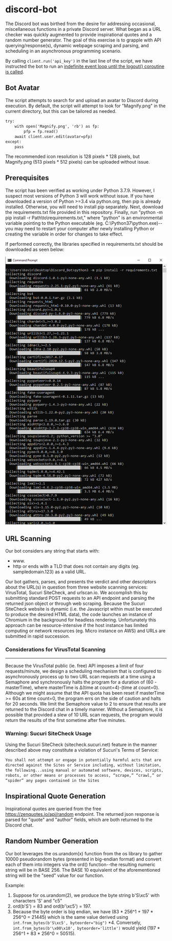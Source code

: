 # discord-bot

The Discord bot was birthed from the desire for addressing occasional, miscellaneous functions in a private Discord server. What began as a URL checker was quickly augmented to provide inspirational quotes and a random number generator. The goal of this exercise is to grapple with API querying/response(s), dynamic webpage scraping and parsing, and scheduling in an asynchronous programming scenario.

By calling ```client.run('api_key')``` in the last line of the script, we have instructed the bot to run an [indefinite event loop until the logout() coroutine is called](https://discordpy.readthedocs.io/en/latest/api.html#discord.Client.run).

## Bot Avatar

The script attempts to search for and upload an avatar to Discord during execution. By default, the script will attempt to look for "Magnify.png" in the current directory, but this can be tailored as needed.
```
try:
	with open('Magnify.png', 'rb') as fp:
		pfp = fp.read()
	await client.user.edit(avatar=pfp)
except:
	pass
```
The recommended icon resolution is 128 pixels * 128 pixels, but Magnify.png (513 pixels * 512 pixels) can be uploaded without issue.

## Prerequisites

The script has been verified as working under Python 3.7.9. However, I suspect most versions of Python 3 will work without issue. If you have downloaded a version of Python >=3.4 via python.org, then pip is already installed. Otherwise, you will need to install pip separately. Next, download the requirements.txt file provided in this repository. Finally, run "python -m pip install -r Path\to\requirements.txt," where "python" is an environmental variable pointing to the Python executable (eg. C:\Python37\python.exe)--you may need to restart your computer after newly installing Python or creating the variable in order for changes to take effect.

If performed correctly, the libraries specified in requirements.txt should be downloaded as seen below:

![alt text](https://github.com/kevinkenzhao/discord-bot/blob/main/bulk_pip_install.PNG?raw=true)


## URL Scanning

Our bot considers any string that starts with:
* www.
* http
or ends with a TLD that does not contain any digits (eg. sampledomain.123) as a valid URL.

Our bot gathers, parses, and presents the verdict and other descriptors about the URL(s) in question from three website scanning services: VirusTotal, Sucuri SiteCheck, and urlscan.io. We accomplish this by submitting standard POST requests to an API endpoint and parsing the returned json object or through web scraping. Because the Sucuri SiteCheck website is dynamic (i.e. the Javascript within must be executed to produce the desired HTML data), the code launches an instance of Chromium in the background for headless rendering. Unfortunately this approach can be resource-intensive if the host instance has limited computing or network resources (eg. Micro instance on AWS) and URLs are submitted in rapid succession.

### Considerations for VirusTotal Scanning
----
Because the VirusTotal public (ie. free) API imposes a limit of four requests/minute, we design a scheduling mechanism that is configured to asynchronously process up to two URL scan requests at a time using a Semaphore and synchronously halts the program for a duration of (60 - masterTime), where masterTime is Δ(time at count=4)-(time at count=0). Although we might assume that the API quota has been reset if masterTime >= 60s at time count=0, the program errs on the side of caution and halts for 20 seconds. We limit the Semaphore value to 2 to ensure that results are returned to the Discord chat in a timely manner. Without a Semaphore, it is possible that provided a slew of 10 URL scan requests, the program would return the results of the first sometime after five minutes.


### Warning: Sucuri SiteCheck Usage

Using the Sucuri SiteCheck (sitecheck.sucuri.net) feature in the manner described above may constitute a violation of Sucuri's Terms of Service:
```
You shall not attempt or engage in potentially harmful acts that are directed against the Sites or Service including, without limitation, the following...using manual or automated software, devices, scripts, robots, or other means or processes to access, “scrape,” “crawl,” or “spider” any pages contained in the Sites
```

## Inspirational Quote Generation

Inspirational quotes are queried from the free https://zenquotes.io/api/random endpoint. The returned json response is parsed for "quote" and "author" fields, which are both returned to the Discord chat.

## Random Number Generation

Our bot leverages the os.urandom(x) function from the os library to gather 10000 pseudorandom bytes (presented in big-endian format) and convert each of them into integers via the ord() function--the resulting numeric string will be in BASE 256. The BASE 10 equivalent of the aforementioned string will be the "seed" value for our function.

Example:

1. Suppose for os.urandom(2), we produce the byte string b'S\xc5' with characters 'S' and "c5" 
2. ord(b'S') = 83 and ord(b'\xc5') = 197.
3. Because the byte order is big endian, we have (83 * 256^1 + 197 * 256^0 = 21445) which is the same value derived using ```int.from_bytes(b'S\xc5', byteorder="big")```
*4. Conversely, ```int.from_bytes(b'\x00\x10', byteorder='little')``` would yield (197 * 256^1 + 83 * 256^0 = 50515).
